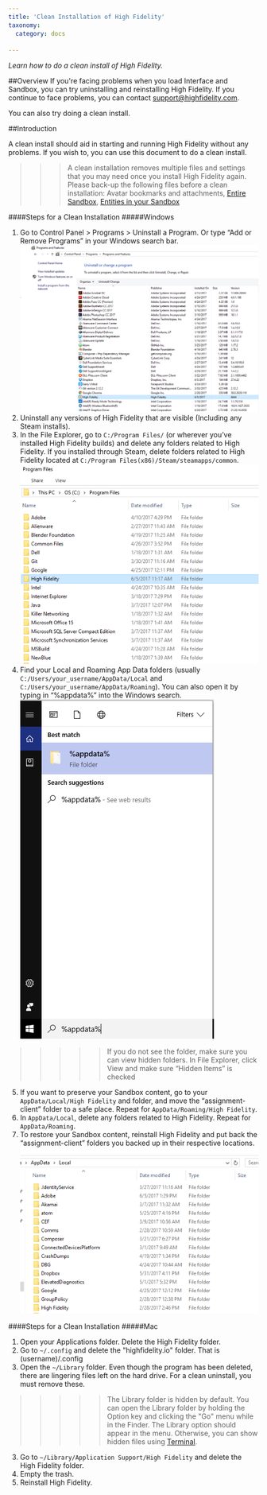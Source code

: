```yaml
---
title: 'Clean Installation of High Fidelity'
taxonomy:
  category: docs

---
```


*Learn how to do a clean install of High Fidelity.*

##Overview
If you're facing problems when you load Interface and Sandbox, you can try uninstalling and reinstalling High Fidelity. If you continue to face problems, you can contact support@highfidelity.com.

You can also try doing a clean install.



##Introduction

A clean install should aid in starting and running High Fidelity without any problems. If you wish to, you can use this document to do a clean install.

>>> A clean installation removes multiple files and settings that you may need once you install High Fidelity again. Please back-up the following files before a clean installation: Avatar bookmarks and attachments, [Entire Sandbox](https://docs.highfidelity.com/create-and-explore/start-working-in-your-sandbox/restoring-sandbox-content/backup-sandbox), [Entities in your Sandbox](https://docs.highfidelity.com/create-and-explore/start-working-in-your-sandbox/restoring-sandbox-content/backup-entities)

####Steps for a Clean Installation
#####Windows


1. Go to Control Panel > Programs > Uninstall a Program. Or type “Add or Remove Programs” in your Windows search bar. ![](control-panel.png)
2. Uninstall any versions of High Fidelity that are visible (Including any Steam installs).
3. In the File Explorer, go to ```C:/Program Files/```  (or wherever you’ve installed High Fidelity builds) and delete any folders related to High Fidelity. If you installed through Steam, delete folders related to High Fidelity located at ```C:/Program Files(x86)/Steam/steamapps/common```. ![](program-files.png)
4. Find your Local and Roaming App Data folders (usually ```C:/Users/your_username/AppData/Local```  and  ```C:/Users/your_username/AppData/Roaming```). You can also open it by typing in “%appdata%” into the Windows search.![](appdata.png)
>>>>>If you do not see the folder, make sure you can view hidden folders. In File Explorer, click View and make sure “Hidden Items” is checked
5. If you want to preserve your Sandbox content, go to your ```AppData/Local/High Fidelity``` and folder, and move the “assignment-client” folder to a safe place. Repeat for ```AppData/Roaming/High Fidelity```.
6. In ```AppData/Local```, delete any folders related to High Fidelity. Repeat for ```AppData/Roaming```.
7. To restore your Sandbox content, reinstall High Fidelity and put back the “assignment-client” folders you backed up in their respective locations. ![](appdata-local.png)

####Steps for a Clean Installation
#####Mac

1. Open your Applications folder. Delete the High Fidelity folder.
2. Go to ```~/.config``` and delete the "highfidelity.io" folder. That is (username)/.config
2. Open the ```~/Library``` folder. Even though the program has been deleted, there are lingering files left on the hard drive. For a clean uninstall, you must remove these. 
>>>>>The Library folder is hidden by default. You can open the Library folder by holding the Option key and clicking the "Go" menu while in the Finder. The Library option should appear in the menu. Otherwise, you can show hidden files using [Terminal](http://www.macworld.co.uk/how-to/mac-software/how-show-hidden-files-library-folder-mac-3520878/).
3. Go to ```~/Library/Application Support/High Fidelity``` and delete the High Fidelity folder.
4. Empty the trash.
5. Reinstall High Fidelity.
